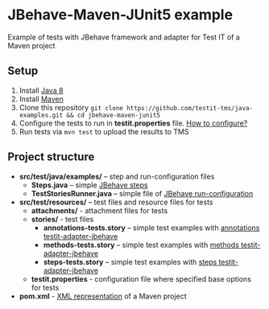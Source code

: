 # JBehave-Maven-JUnit5 example
Example of tests with JBehave framework and adapter for Test IT of a Maven project

## Setup

1. Install [Java 8](https://www.oracle.com/java/technologies/javase/javase8-archive-downloads.html)
2. Install [Maven](https://maven.apache.org/download.cgi)
3. Clone this repository `git clone https://github.com/testit-tms/java-examples.git && cd jbehave-maven-junit5`
4. Configure the tests to run in **testit.properties** file. [How to configure?](https://github.com/testit-tms/adapters-java/tree/main/testit-adapter-jbehave#configuration)
5. Run tests via `mvn test` to upload the results to TMS

## Project structure

* **src/test/java/examples/** – step and run-configuration files
    * **Steps.java** – simple [JBehave steps](https://jbehave.org/reference/latest/candidate-steps.html)
    * **TestStoriesRunner.java** – simple file of [JBehave run-configuration](https://jbehave.org/reference/latest/configuration.html)
* **src/test/resources/** – test files and resource files for tests
    * **attachments/** - attachment files for tests
    * **stories/** - test files
        * **annotations-tests.story** – simple test examples with [annotations testit-adapter-jbehave](https://github.com/testit-tms/adapters-java/tree/main/testit-adapter-jbehave#meta)
        * **methods-tests.story** – simple test examples with [methods testit-adapter-jbehave](https://github.com/testit-tms/adapters-java/tree/main/testit-adapter-jbehave#meta)
        * **steps-tests.story** – simple test examples with [steps testit-adapter-jbehave](https://github.com/testit-tms/adapters-java/tree/main/testit-adapter-jbehave#meta)
    * **testit.properties** - configuration file where specified base options for tests
* **pom.xml** - [XML representation](https://maven.apache.org/pom.html) of a Maven project
